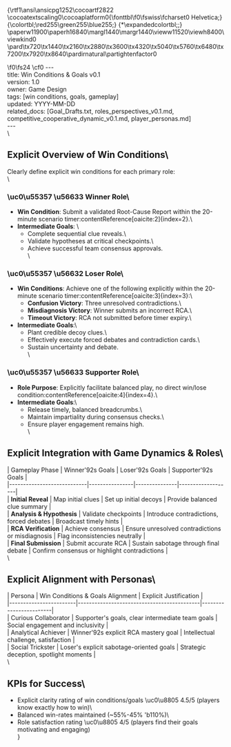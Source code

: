 {\rtf1\ansi\ansicpg1252\cocoartf2822
\cocoatextscaling0\cocoaplatform0{\fonttbl\f0\fswiss\fcharset0 Helvetica;}
{\colortbl;\red255\green255\blue255;}
{\*\expandedcolortbl;;}
\paperw11900\paperh16840\margl1440\margr1440\vieww11520\viewh8400\viewkind0
\pard\tx720\tx1440\tx2160\tx2880\tx3600\tx4320\tx5040\tx5760\tx6480\tx7200\tx7920\tx8640\pardirnatural\partightenfactor0

\f0\fs24 \cf0 ---\
title: Win Conditions & Goals v0.1\
version: 1.0\
owner: Game Design\
tags: [win conditions, goals, gameplay]\
updated: YYYY-MM-DD\
related_docs: [Goal_Drafts.txt, roles_perspectives_v0.1.md, competitive_cooperative_dynamic_v0.1.md, player_personas.md]\
---\
\
## Explicit Overview of Win Conditions\
Clearly define explicit win conditions for each primary role:\
\
### \uc0\u55357 \u56633  Winner Role\
- **Win Condition**: Submit a validated Root-Cause Report within the 20-minute scenario timer:contentReference[oaicite:2]\{index=2\}.\
- **Intermediate Goals**: \
  - Complete sequential clue reveals.\
  - Validate hypotheses at critical checkpoints.\
  - Achieve successful team consensus approvals.\
\
### \uc0\u55357 \u56632  Loser Role\
- **Win Conditions**: Achieve one of the following explicitly within the 20-minute scenario timer:contentReference[oaicite:3]\{index=3\}:\
  - **Confusion Victory**: Three unresolved contradictions.\
  - **Misdiagnosis Victory**: Winner submits an incorrect RCA.\
  - **Timeout Victory**: RCA not submitted before timer expiry.\
- **Intermediate Goals**:\
  - Plant credible decoy clues.\
  - Effectively execute forced debates and contradiction cards.\
  - Sustain uncertainty and debate.\
\
### \uc0\u55357 \u56633  Supporter Role\
- **Role Purpose**: Explicitly facilitate balanced play, no direct win/lose condition:contentReference[oaicite:4]\{index=4\}.\
- **Intermediate Goals**:\
  - Release timely, balanced breadcrumbs.\
  - Maintain impartiality during consensus checks.\
  - Ensure player engagement remains high.\
\
## Explicit Integration with Game Dynamics & Roles\
| Gameplay Phase             | Winner\'92s Goals | Loser\'92s Goals | Supporter\'92s Goals |\
|----------------------------|----------------|---------------|-------------------|\
| **Initial Reveal**         | Map initial clues | Set up initial decoys | Provide balanced clue summary |\
| **Analysis & Hypothesis**  | Validate checkpoints | Introduce contradictions, forced debates | Broadcast timely hints |\
| **RCA Verification**       | Achieve consensus | Ensure unresolved contradictions or misdiagnosis | Flag inconsistencies neutrally |\
| **Final Submission**       | Submit accurate RCA | Sustain sabotage through final debate | Confirm consensus or highlight contradictions |\
\
## Explicit Alignment with Personas\
| Persona                | Win Conditions & Goals Alignment           | Explicit Justification |\
|------------------------|--------------------------------------------|------------------------|\
| Curious Collaborator   | Supporter's goals, clear intermediate team goals | Social engagement and inclusivity |\
| Analytical Achiever    | Winner\'92s explicit RCA mastery goal          | Intellectual challenge, satisfaction |\
| Social Trickster       | Loser's explicit sabotage-oriented goals    | Strategic deception, spotlight moments |\
\
## KPIs for Success\
- Explicit clarity rating of win conditions/goals \uc0\u8805  4.5/5 (players know exactly how to win)\
- Balanced win-rates maintained (~55%-45% \'b110%)\
- Role satisfaction rating \uc0\u8805  4/5 (players find their goals motivating and engaging)\
}